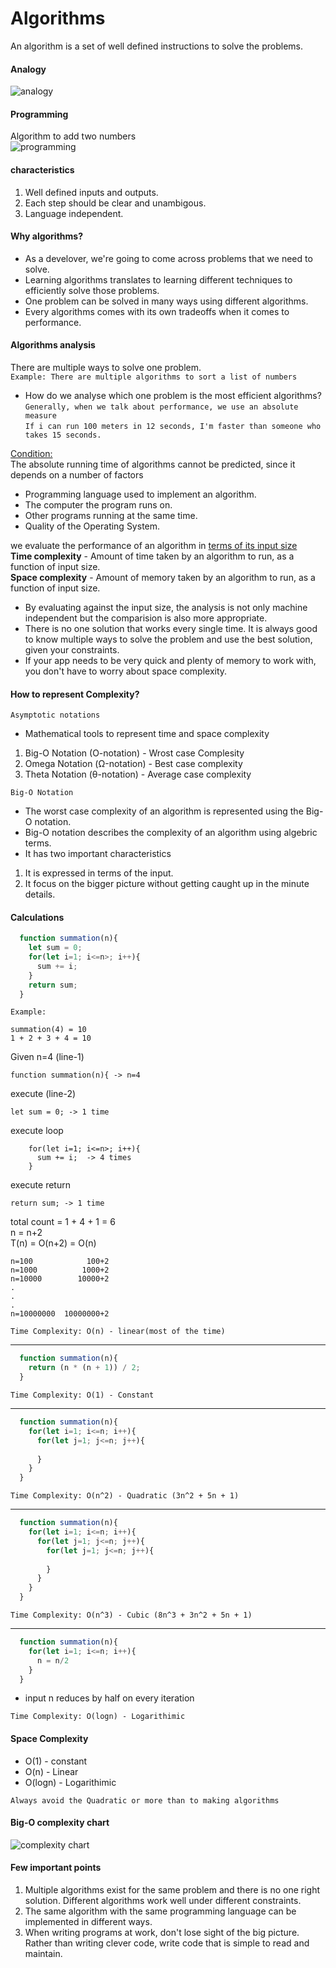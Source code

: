 # Algorithms

An algorithm is a set of well defined instructions to solve the problems.

#### Analogy
<img src="./assets/analogy.jpeg" alt="analogy">

#### Programming
Algorithm to add two numbers <br/>
<img src="./assets/programming.jpeg" alt="programming">

#### characteristics
1. Well defined inputs and outputs.
2. Each step should be clear and unambigous.
3. Language independent.

#### Why algorithms?
* As a develover, we're going to come across problems that we need to solve.
* Learning algorithms translates to learning different techniques to efficiently solve those problems.
* One problem can be solved in many ways using different algorithms.
* Every algorithms comes with its own tradeoffs when it comes to performance.

#### Algorithms analysis
There are multiple ways to solve one problem. <br>
  `Example: There are multiple algorithms to sort a list of numbers`
  * How do we analyse which one problem is the most efficient algorithms?
  `Generally, when we talk about performance, we use an absolute measure`<br>
  `If i can run 100 meters in 12 seconds, I'm faster than someone who takes 15 seconds.`<br>

<ins>Condition:</ins><br>
The absolute running time of algorithms cannot be predicted, since it depends on a number of factors
* Programming language used to implement an algorithm.
* The computer the program runs on.
* Other programs running at the same time.
* Quality of the Operating System.

we evaluate the performance of an algorithm in <ins>terms of its input size</ins><br>
**Time complexity** - Amount of time taken by an algorithm to run, as a function of input size.<br>
**Space complexity** - Amount of memory taken by an algorithm to run, as a function of input size.

- By evaluating against the input size, the analysis is not only machine independent but the comparision is also more appropriate.
- There is no one solution that works every single time. It is always good to know multiple ways to solve the problem and use the best solution, given your constraints.
- If your app needs to be very quick and plenty of memory to work with, you don't have to worry about space complexity.

#### How to represent Complexity?
`Asymptotic notations`<br>
* Mathematical tools to represent time and space complexity
1. Big-O Notation (O-notation) - Wrost case Complesity
2. Omega Notation (Ω-notation) - Best case complexity
3. Theta Notation (θ-notation) - Average case complexity

`Big-O Notation`<br>
- The worst case complexity of an algorithm is represented using the Big-O notation.
- Big-O notation describes the complexity of an algorithm using algebric terms.
- It has two important characteristics
1. It is expressed in terms of the input.
2. It focus on the bigger picture without getting caught up in the minute details.

#### Calculations
```javascript
  function summation(n){
    let sum = 0;
    for(let i=1; i<=n>; i++){
      sum += i;
    }
    return sum;
  }
```
`Example:`
```
summation(4) = 10
1 + 2 + 3 + 4 = 10
```
Given n=4 (line-1)
```
function summation(n){ -> n=4
```
execute (line-2)
```
let sum = 0; -> 1 time
```
execute loop
```
    for(let i=1; i<=n>; i++){
      sum += i;  -> 4 times
    }
```
execute return
```
return sum; -> 1 time
```
total count = 1 + 4 + 1 = 6<br>
n = n+2<br>
T(n) = O(n+2) = O(n)

```
n=100            100+2
n=1000          1000+2
n=10000        10000+2
.
.
.
n=10000000  10000000+2
```
`Time Complexity: O(n) - linear(most of the time)`
<hr>

```javascript
  function summation(n){
    return (n * (n + 1)) / 2;
  }
```
`Time Complexity: O(1) - Constant`

<hr>

```javascript
  function summation(n){
    for(let i=1; i<=n; i++){
      for(let j=1; j<=n; j++){
      
      }
    }
  }
```
`Time Complexity: O(n^2) - Quadratic (3n^2 + 5n + 1)`

<hr>

```javascript
  function summation(n){
    for(let i=1; i<=n; i++){
      for(let j=1; j<=n; j++){
        for(let j=1; j<=n; j++){
      
        }
      }
    }
  }
```
`Time Complexity: O(n^3) - Cubic (8n^3 + 3n^2 + 5n + 1)`

<hr>

```javascript
  function summation(n){
    for(let i=1; i<=n; i++){
      n = n/2
    }
  }
```
* input n reduces by half on every iteration

`Time Complexity: O(logn) - Logarithimic`

#### Space Complexity
* O(1) - constant
* O(n) - Linear
* O(logn) - Logarithimic

`Always avoid the Quadratic or more than to making algorithms`

#### Big-O complexity chart
<img src="complexity-chart.png" alt="complexity chart">

#### Few important points
1. Multiple algorithms exist for the same problem and there is no one right solution. Different algorithms work well under different constraints.
2. The same algorithm with the same programming language can be implemented in different ways.
3. When writing programs at work, don't lose sight of the big picture. Rather than writing clever code, write code that is simple to read and maintain.